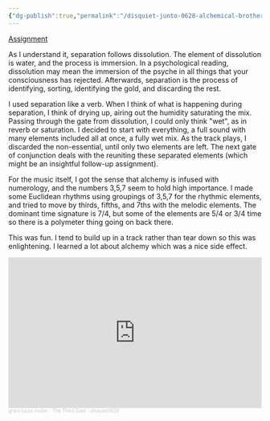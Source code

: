 ```yaml
---
{"dg-publish":true,"permalink":"/disquiet-junto-0628-alchemical-brothers/","updated":"2024-01-21T21:04:42.000-05:00"}
---
```



[Assignment]()

As I understand it, separation follows dissolution. The element of dissolution is water, and the process is immersion. In a psychological reading, dissolution may mean the immersion of the psyche in all things that your consciousness has rejected. Afterwards, separation is the process of identifying, sorting, identifying the gold, and discarding the rest. 

I used separation like a verb. When I think of what is happening during separation, I think of drying up, airing out the humidity saturating the mix. Passing through the gate from dissolution, I could only think "wet", as in reverb or saturation. I decided to start with everything, a full sound with many elements included all at once, a fully wet mix. As the track plays, I discarded the non-essential, until only two elements are left. The next gate of conjunction deals with the reuniting these separated elements (which might be an insightful follow-up assignment).

For the music itself, I got the sense that alchemy is infused with numerology, and the numbers 3,5,7 seem to hold high importance. I made some Euclidean rhythms using groupings of 3,5,7 for the rhythmic elements, and tried to move by thirds, fifths, and 7ths with the melodic elements. The dominant time signature is 7/4, but some of the elements are 5/4 or 3/4 time so there is a polymeter thing going on back there. 

This was fun. I tend to build up in a track rather than tear down so this was enlightening. I learned a lot about alchemy which was a nice side effect. 

<iframe width="100%" height="300" scrolling="no" frameborder="no" allow="autoplay" src="https://w.soundcloud.com/player/?url=https%3A//api.soundcloud.com/tracks/1717317318&color=%23ff5500&auto_play=false&hide_related=false&show_comments=true&show_user=true&show_reposts=false&show_teaser=true&visual=true"></iframe><div style="font-size: 10px; color: #cccccc;line-break: anywhere;word-break: normal;overflow: hidden;white-space: nowrap;text-overflow: ellipsis; font-family: Interstate,Lucida Grande,Lucida Sans Unicode,Lucida Sans,Garuda,Verdana,Tahoma,sans-serif;font-weight: 100;"><a href="https://soundcloud.com/grantlucasmuller" title="grant lucas muller" target="_blank" style="color: #cccccc; text-decoration: none;">grant lucas muller</a> · <a href="https://soundcloud.com/grantlucasmuller/the-third-gate" title="The Third Gate - disquiet0628" target="_blank" style="color: #cccccc; text-decoration: none;">The Third Gate - disquiet0628</a></div>

